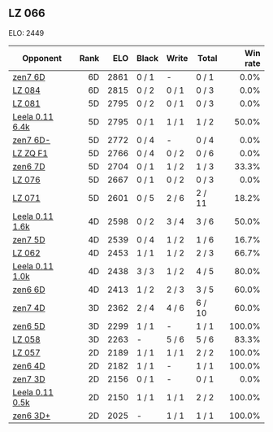 ## LZ 066 ##

ELO: 2449

Opponent | Rank | ELO | Black | Write | Total | Win rate
---------|-----:|----:|-------|-------|-------|-------:
[zen7 6D](zen7%206D.md) | 6D | 2861 | 0 / 1 | - | 0 / 1 | 0.0%
[LZ 084](LZ%20084.md) | 6D | 2815 | 0 / 2 | 0 / 1 | 0 / 3 | 0.0%
[LZ 081](LZ%20081.md) | 5D | 2795 | 0 / 2 | 0 / 1 | 0 / 3 | 0.0%
[Leela 0.11 6.4k](Leela%200.11%206.4k.md) | 5D | 2795 | 0 / 1 | 1 / 1 | 1 / 2 | 50.0%
[zen7 6D-](zen7%206D-.md) | 5D | 2772 | 0 / 4 | - | 0 / 4 | 0.0%
[LZ ZQ F1](LZ%20ZQ%20F1.md) | 5D | 2766 | 0 / 4 | 0 / 2 | 0 / 6 | 0.0%
[zen6 7D](zen6%207D.md) | 5D | 2704 | 0 / 1 | 1 / 2 | 1 / 3 | 33.3%
[LZ 076](LZ%20076.md) | 5D | 2667 | 0 / 1 | 0 / 2 | 0 / 3 | 0.0%
[LZ 071](LZ%20071.md) | 5D | 2601 | 0 / 5 | 2 / 6 | 2 / 11 | 18.2%
[Leela 0.11 1.6k](Leela%200.11%201.6k.md) | 4D | 2598 | 0 / 2 | 3 / 4 | 3 / 6 | 50.0%
[zen7 5D](zen7%205D.md) | 4D | 2539 | 0 / 4 | 1 / 2 | 1 / 6 | 16.7%
[LZ 062](LZ%20062.md) | 4D | 2453 | 1 / 1 | 1 / 2 | 2 / 3 | 66.7%
[Leela 0.11 1.0k](Leela%200.11%201.0k.md) | 4D | 2438 | 3 / 3 | 1 / 2 | 4 / 5 | 80.0%
[zen6 6D](zen6%206D.md) | 4D | 2413 | 1 / 2 | 2 / 3 | 3 / 5 | 60.0%
[zen7 4D](zen7%204D.md) | 3D | 2362 | 2 / 4 | 4 / 6 | 6 / 10 | 60.0%
[zen6 5D](zen6%205D.md) | 3D | 2299 | 1 / 1 | - | 1 / 1 | 100.0%
[LZ 058](LZ%20058.md) | 3D | 2263 | - | 5 / 6 | 5 / 6 | 83.3%
[LZ 057](LZ%20057.md) | 2D | 2189 | 1 / 1 | 1 / 1 | 2 / 2 | 100.0%
[zen6 4D](zen6%204D.md) | 2D | 2182 | 1 / 1 | - | 1 / 1 | 100.0%
[zen7 3D](zen7%203D.md) | 2D | 2156 | 0 / 1 | - | 0 / 1 | 0.0%
[Leela 0.11 0.5k](Leela%200.11%200.5k.md) | 2D | 2150 | 1 / 1 | 1 / 1 | 2 / 2 | 100.0%
[zen6 3D+](zen6%203D+.md) | 2D | 2025 | - | 1 / 1 | 1 / 1 | 100.0%
